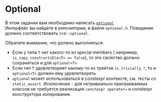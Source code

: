 # Optional

В этом задании вам необходимо
написать [`optional`](https://en.cppreference.com/w/cpp/utility/optional/optional)  
Интерфейс вы найдете в репозитории, в файле `optional.h`. Поведение должно
соответствовать `std::optional`.

Обратите внимание, что должно выполняться:

- Если у типа `T` нет какого-то из special members (
  например, `is_copy_constructible<T> == false`), то это свойство должно
  сохраняться и для `optional<T>`.
- Если тип `T` удовлетворяет какому-то из трейтов `is_trivially_*`, то
  и `optional<T>` должен ему удовлетворять.
- `optional` может использоваться в constexpr контексте, см. тесты
  со `static_assert`. Исключение - для нетривиально присваеваемых классов не
  требуется реализация `constexpr operator=` и constexpr конструктора
  копирования.
